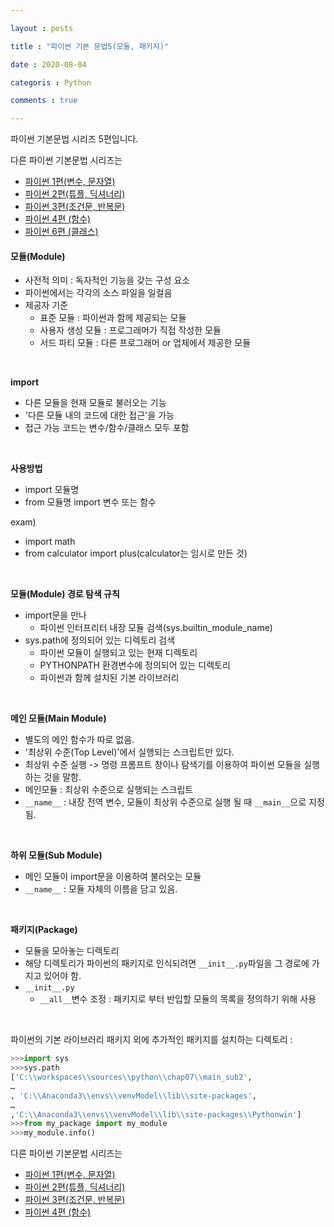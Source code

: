```yaml
---

layout : posts

title : "파이썬 기본 문법5(모듈, 패키지)"

date : 2020-08-04

categoris : Python

comments : true

---
```


파이썬 기본문법 시리즈 5편입니다.

다른 파이썬 기본문법 시리즈는
- [파이썬 1편(변수, 문자열)](https://pkt369.github.io/pythonBasic1/)
- [파이썬 2편(튜플, 딕셔너리)](https://pkt369.github.io/pythonBasic2/)
- [파이썬 3편(조건문, 반복문)](https://pkt369.github.io/pythonBasic3/)
- [파이썬 4편 (함수)](https://pkt369.github.io/pythonBasic4/)
- [파이썬 6편 (클래스)](https://pkt369.github.io/pythonBasic6/)

<h4>모듈(Module)</h4>

- 사전적 의미 : 독자적인 기능을 갖는 구성 요소
- 파이썬에서는 각각의 소스 파일을 일컬음
- 제공자 기준
  - 표준 모듈 : 파이썬과 함께 제공되는 모듈
  - 사용자 생성 모듈 : 프로그래머가 직접 작성한 모듈
  - 서드 파티 모듈 : 다른 프로그래머 or 업체에서 제공한 모듈

<br>

**import**
- 다른 모듈을 현재 모듈로 불러오는 기능
- '다른 모듈 내의 코드에 대한 접근'을 가능
- 접근 가능 코드는 변수/함수/클래스 모두 포함

<br>


**사용방법**
- import 모듈명
- from 모듈명 import 변수 또는 함수

exam)
- import math
- from calculator import plus(calculator는 임시로 만든 것)

<br>


**모듈(Module) 경로 탐색 규칙**
- import문을 만나
  - 파이썬 인터프리터 내장 모듈 검색(sys.builtin_module_name)
- sys.path에 정의되어 있는 디렉토리 검색
  - 파이썬 모듈이 실행되고 있는 현재 디렉토리
  - PYTHONPATH 환경변수에 정의되어 있는 디렉토리
  - 파이썬과 함께 설치된 기본 라이브러리

<br>

**메인 모듈(Main Module)**
- 별도의 메인 함수가 따로 없음.
- '최상위 수준(Top Level)'에서 실행되는 스크립트만 있다.
- 최상위 수준 실행 -> 명령 프롬프트 창이나 탐색기를 이용하여 파이썬 모듈을 실행하는 것을 말함.
- 메인모듈 : 최상위 수준으로 실행되는 스크립트
- `__name__` : 내장 전역 변수, 모듈이 최상위 수준으로 실행 될 때 `__main__`으로 지정됨.

<br>

**하위 모듈(Sub Module)**
- 메인 모듈이 import문을 이용하여 불러오는 모듈
- `__name__` : 모듈 자체의 이름을 담고 있음.

<br>

**패키지(Package)**
- 모듈을 모아놓는 디렉토리
- 해당 디렉토리가 파이썬의 패키지로 인식되려면 `__init__.py`파일을 그 경로에 가지고 있어야 함.
- `__init__.py`
  - `__all__`변수 조정 : 패키지로 부터 반입할 모듈의 목록을 정의하기 위해 사용

<br>

파이썬의 기본 라이브러리 패키지 외에 추가적인 패키지를 설치하는 디렉토리 :

```python
>>>import sys
>>>sys.path
['C:\\workspaces\\sources\\python\\chap07\\main_sub2',
…
, 'C:\\Anaconda3\\envs\\venvModel\\lib\\site-packages',
…
,'C:\\Anaconda3\\envs\\venvModel\\lib\\site-packages\\Pythonwin']
>>>from my_package import my_module
>>>my_module.info()
```

다른 파이썬 기본문법 시리즈는
- [파이썬 1편(변수, 문자열)](https://pkt369.github.io/pythonBasic1/)
- [파이썬 2편(튜플, 딕셔너리)](https://pkt369.github.io/pythonBasic2/)
- [파이썬 3편(조건문, 반복문)](https://pkt369.github.io/pythonBasic3/)
- [파이썬 4편 (함수)](https://pkt369.github.io/pythonBasic4/)
